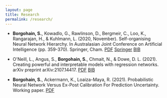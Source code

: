 ```yaml
---
layout: page
title: Research
permalink: /research/
---
```


<!-- <div>
{% for item in site.data.papers %}
     <ul>
        <li>
            {{ item.cite | markdownify }}
            {% if item.pdf %}
                <a href="{{ item.pdf }}"><span class="badge post-tags">PDF</span></a>
            {% endif %}
            {% if item.doi %}
                <a href="{{ item.pdf }}"><span class="badge post-tags">DOI</span></a>
            {% endif %}
        </li>
    </ul>
{% endfor %}
</div> -->

- **Borgohain, S.**, Kowadlo, G., Rawlinson, D., Bergmeir, C., Loo, K., Rangarajan, H., & Kuhlmann, L. (2020, November). Self-organising Neural Network Hierarchy. In Australasian Joint Conference on Artificial Intelligence (pp. 359-370). Springer, Cham. <a href="/assets/documents/self_organising_neural_network_hierarchy.pdf"><span class="badge post-tags">PDF</span></a> <a href="https://link.springer.com/chapter/10.1007/978-3-030-64984-5_28"><span class="badge post-tags">Springer</span></a> <a href="https://scholar.googleusercontent.com/scholar.bib?q=info:9eScs6vZCcIJ:scholar.google.com/&output=citation&scisdr=CgXTDWFFEOW8skv77_8:AAGBfm0AAAAAYtn99_8Scv9-3dYeBsK_pNbltwg-Bkpj&scisig=AAGBfm0AAAAAYtn999tvDbbkmUIK87w9ZA9_pQvcF7H7&scisf=4&ct=citation&cd=-1&hl=en"><span class="badge post-tags">BIB</span></a>

- O'Neill, L., Angus, S., **Borgohain, S.**, Chmait, N., & Dowe, D. L. (2021). Creating powerful and interpretable models with regression networks. arXiv preprint arXiv:2107.14417. <a href="/assets/documents/regression_networks.pdf"><span class="badge post-tags">PDF</span></a> <a href="https://scholar.googleusercontent.com/scholar.bib?q=info:SPnGwSoyChQJ:scholar.google.com/&output=citation&scisdr=CgXTDWFFEOW8skv4CVg:AAGBfm0AAAAAYtn-EVhHF31qutzM8Rb2EqrlnNuo5u4l&scisig=AAGBfm0AAAAAYtn-ERSOl_G4lP_CQNPP6VS5FMMmI_pw&scisf=4&ct=citation&cd=-1&hl=en"><span class="badge post-tags">BIB</span></a>

- **Borgohain, S.**, Ackermann, K., Loaiza-Maya, R. (2021). Probabilistic Neural Network Versus Ex-Post Calibration For Prediction Uncertainty. Working paper. <a href="/assets/documents/prob_net_vs_ex_post_calibration.pdf"><span class="badge post-tags">PDF</span></a>